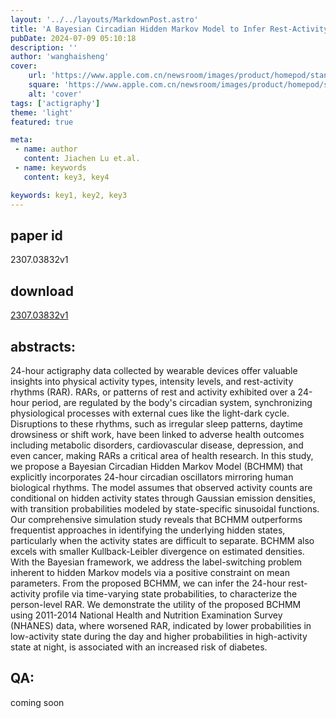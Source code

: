 ```yaml
---
layout: '../../layouts/MarkdownPost.astro'
title: 'A Bayesian Circadian Hidden Markov Model to Infer Rest-Activity Rhythms Using 24-hour Actigraphy Data'
pubDate: 2024-07-09 05:10:18
description: ''
author: 'wanghaisheng'
cover:
    url: 'https://www.apple.com.cn/newsroom/images/product/homepod/standard/Apple-HomePod-hero-230118_big.jpg.large_2x.jpg'
    square: 'https://www.apple.com.cn/newsroom/images/product/homepod/standard/Apple-HomePod-hero-230118_big.jpg.large_2x.jpg'
    alt: 'cover'
tags: ['actigraphy'] 
theme: 'light'
featured: true

meta:
 - name: author
   content: Jiachen Lu et.al.
 - name: keywords
   content: key3, key4

keywords: key1, key2, key3
---
```


## paper id
2307.03832v1
## download
[2307.03832v1](http://arxiv.org/abs/2307.03832v1)
## abstracts:
24-hour actigraphy data collected by wearable devices offer valuable insights into physical activity types, intensity levels, and rest-activity rhythms (RAR). RARs, or patterns of rest and activity exhibited over a 24-hour period, are regulated by the body's circadian system, synchronizing physiological processes with external cues like the light-dark cycle. Disruptions to these rhythms, such as irregular sleep patterns, daytime drowsiness or shift work, have been linked to adverse health outcomes including metabolic disorders, cardiovascular disease, depression, and even cancer, making RARs a critical area of health research.   In this study, we propose a Bayesian Circadian Hidden Markov Model (BCHMM) that explicitly incorporates 24-hour circadian oscillators mirroring human biological rhythms. The model assumes that observed activity counts are conditional on hidden activity states through Gaussian emission densities, with transition probabilities modeled by state-specific sinusoidal functions. Our comprehensive simulation study reveals that BCHMM outperforms frequentist approaches in identifying the underlying hidden states, particularly when the activity states are difficult to separate. BCHMM also excels with smaller Kullback-Leibler divergence on estimated densities. With the Bayesian framework, we address the label-switching problem inherent to hidden Markov models via a positive constraint on mean parameters. From the proposed BCHMM, we can infer the 24-hour rest-activity profile via time-varying state probabilities, to characterize the person-level RAR. We demonstrate the utility of the proposed BCHMM using 2011-2014 National Health and Nutrition Examination Survey (NHANES) data, where worsened RAR, indicated by lower probabilities in low-activity state during the day and higher probabilities in high-activity state at night, is associated with an increased risk of diabetes.
## QA:
coming soon
